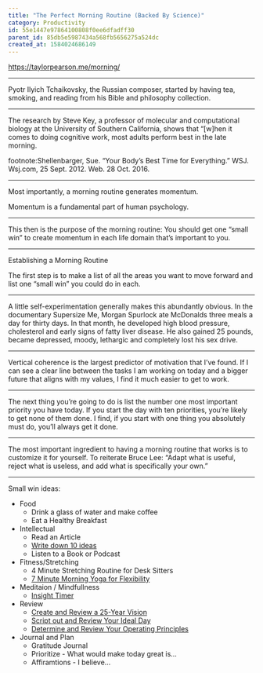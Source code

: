```yaml
---
title: "The Perfect Morning Routine (Backed By Science)"
category: Productivity
id: 55e1447e97864100808f0ee6dfadff30
parent_id: 85db5e5987434a568fb5656275a524dc
created_at: 1584024686149
---
```


https://taylorpearson.me/morning/

---

Pyotr Ilyich Tchaikovsky, the Russian composer, started by having tea, smoking, and reading from his Bible and philosophy collection.

---

The research by Steve Key, a professor of molecular and computational biology at the University of Southern California, shows that “[w]hen it comes to doing cognitive work, most adults perform best in the late morning. 

footnote:Shellenbarger, Sue. “Your Body’s Best Time for Everything.” WSJ. Wsj.com, 25 Sept. 2012. Web. 28 Oct. 2016. 

---

Most importantly, a morning routine generates momentum.

Momentum is a fundamental part of human psychology.

---

This then is the purpose of the morning routine: You should get one “small win” to create momentum in each life domain that’s important to you.

---

Establishing a Morning Routine

The first step is to make a list of all the areas you want to move forward and list one “small win” you could do in each.

---

A little self-experimentation generally makes this abundantly obvious. In the documentary Supersize Me, Morgan Spurlock ate McDonalds three meals a day for thirty days. In that month, he developed high blood pressure, cholesterol and early signs of fatty liver disease. He also gained 25 pounds, became depressed, moody, lethargic and completely lost his sex drive.

---

Vertical coherence is the largest predictor of motivation that I’ve found. If I can see a clear line between the tasks I am working on today and a bigger future that aligns with my values, I find it much easier to get to work.

---

The next thing you’re going to do is list the number one most important priority you have today. If you start the day with ten priorities, you’re likely to get none of them done. I find, if you start with one thing you absolutely must do, you’ll always get it done.

---

The most important ingredient to having a morning routine that works is to customize it for yourself. To reiterate Bruce Lee: “Adapt what is useful, reject what is useless, and add what is specifically your own.”

---

Small win ideas:
* Food
	* Drink a glass of water and make coffee
	* Eat a Healthy Breakfast
* Intellectual
	* Read an Article
	* [Write down 10 ideas](http://www.jamesaltucher.com/2014/05/the-ultimate-guide-for-becoming-an-idea-machine/)
	* Listen to a Book or Podcast
* Fitness/Stretching
	* 4 Minute Stretching Routine for Desk Sitters
	* [7 Minute Morning Yoga for Flexibility](https://www.youtube.com/watch?v=dRsC1YdXqOc)
* Meditaion / Mindfullness
	* [Insight Timer](https://insighttimer.com/)
* Review
	* [Create and Review a 25-Year Vision](https://taylorpearson.me/planning/)
	* [Script out and Review Your Ideal Day](https://bengreenfieldfitness.com/2013/08/what-is-a-perfect-day-for-you/)
	* [Determine and Review Your Operating Principles](https://taylorpearson.me/principles/)
* Journal and Plan
	* Gratitude Journal
	* Prioritize - What would make today great is…
	* Affiramtions - I believe…

	
	
	
	
	
	
	
	
	
	
	
	
	
	
	
	
	
	
	
	
	
	
	
	
	
	
	
	
	
	
                